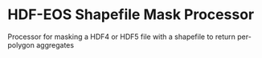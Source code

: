 # HDF-EOS Shapefile Mask Processor
Processor for masking a HDF4 or HDF5 file with a shapefile to return per-polygon aggregates
